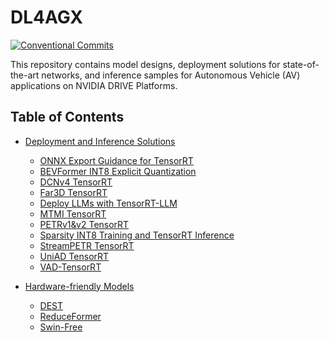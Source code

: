 # DL4AGX

[![Conventional Commits](https://img.shields.io/badge/Conventional%20Commits-1.0.0-yellow.svg)](https://conventionalcommits.org)

This repository contains model designs, deployment solutions for state-of-the-art networks, and inference samples for Autonomous Vehicle (AV) applications on NVIDIA DRIVE Platforms.

## Table of Contents
- [Deployment and Inference Solutions](./AV-Solutions/)
   - [ONNX Export Guidance for TensorRT](./AV-Solutions/onnx-export-guidance/)
   - [BEVFormer INT8 Explicit Quantization](./AV-Solutions/bevformer-int8-eq/)
   - [DCNv4 TensorRT](./AV-Solutions/dcnv4-trt/)
   - [Far3D TensorRT](./AV-Solutions/far3d-trt/)
   - [Deploy LLMs with TensorRT-LLM](./AV-Solutions/llms-trtllm)
   - [MTMI TensorRT](./AV-Solutions/mtmi/)
   - [PETRv1&v2 TensorRT](./AV-Solutions/petr-trt/)
   - [Sparsity INT8 Training and TensorRT Inference](./AV-Solutions/SparsityINT8/)
   - [StreamPETR TensorRT](./AV-Solutions/streampetr-trt/)
   - [UniAD TensorRT](./AV-Solutions/uniad-trt/)
   - [VAD-TensorRT](./AV-Solutions/vad-trt/)
   
- [Hardware-friendly Models](./Models/)
   - [DEST](./Models/DEST/)
   - [ReduceFormer](./Models/ReduceFormer/)
   - [Swin-Free](./Models/SwinFree/)

